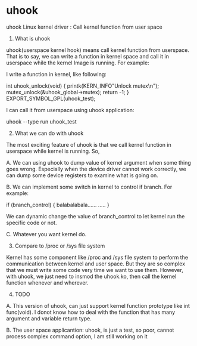 uhook
=====

uhook Linux kernel driver : Call kernel function from user space


1. What is uhook

uhook(userspace kernel hook) means call kernel function from
userspace. That is to say, we can write a function in kernel space 
and call it in userspace while the kernel Image is running. 
For example:

I write  a function in kernel, like following:

int uhook_unlock(void)
{
       printk(KERN_INFO"Unlock mutex\n");
       mutex_unlock(&uhook_global->mutex);
       return -1;
}
EXPORT_SYMBOL_GPL(uhook_test);

I can call it from userspace using uhook application:

uhook --type run uhook_test


2. What we can do with uhook

The most exciting feature of uhook is that we call kernel function in
userspace while kernel is running.
So,

A. We can using uhook to dump value of kernel argument when some thing
goes wrong. Especially when
the device driver cannot work correctly, we can dump some device
registers to examine what is going on.

B. We can implement some switch in kernel to control if branch. For example:

if (branch_control) {
     balabalabala......
     .....
}

We can dynamic change the value of branch_control to let kernel run
the specific code or not.

C. Whatever you want kernel do.



3. Compare to /proc or /sys file system

Kernel has some component like /proc and /sys file system to perform
the communication between kernel
and user space. But they are so complex that we must write some code
very time we want to use them. However,
with uhook, we just need to insmod the uhook.ko, then call the kernel
function whenever and wherever.


4. TODO

A. This version of uhook, can just support kernel function prototype
like int func(void). I donot know how to deal
with the function that has many argument and variable return type.

B. The user space applicantion: uhook, is just a test, so poor, cannot
process complex command option, I am still
working on it
